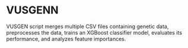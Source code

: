 # VUSGENN
VUSGEN script merges multiple CSV files containing genetic data, preprocesses the data, trains an XGBoost classifier model, evaluates its performance, and analyzes feature importances.
